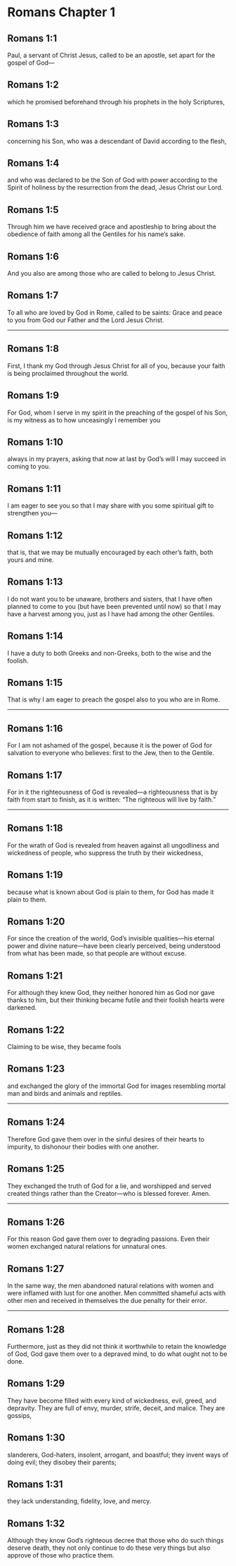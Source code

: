 # Romans Chapter 1

## Romans 1:1

Paul, a servant of Christ Jesus, called to be an apostle, set apart for the gospel of God—

## Romans 1:2

which he promised beforehand through his prophets in the holy Scriptures,

## Romans 1:3

concerning his Son, who was a descendant of David according to the flesh,

## Romans 1:4

and who was declared to be the Son of God with power according to the Spirit of holiness by the resurrection from the dead, Jesus Christ our Lord.

## Romans 1:5

Through him we have received grace and apostleship to bring about the obedience of faith among all the Gentiles for his name’s sake.

## Romans 1:6

And you also are among those who are called to belong to Jesus Christ.

## Romans 1:7

To all who are loved by God in Rome, called to be saints: Grace and peace to you from God our Father and the Lord Jesus Christ.

---

## Romans 1:8

First, I thank my God through Jesus Christ for all of you, because your faith is being proclaimed throughout the world.

## Romans 1:9

For God, whom I serve in my spirit in the preaching of the gospel of his Son, is my witness as to how unceasingly I remember you

## Romans 1:10

always in my prayers, asking that now at last by God’s will I may succeed in coming to you.

## Romans 1:11

I am eager to see you so that I may share with you some spiritual gift to strengthen you—

## Romans 1:12

that is, that we may be mutually encouraged by each other’s faith, both yours and mine.

## Romans 1:13

I do not want you to be unaware, brothers and sisters, that I have often planned to come to you (but have been prevented until now) so that I may have a harvest among you, just as I have had among the other Gentiles.

## Romans 1:14

I have a duty to both Greeks and non-Greeks, both to the wise and the foolish.

## Romans 1:15

That is why I am eager to preach the gospel also to you who are in Rome.

---

## Romans 1:16

For I am not ashamed of the gospel, because it is the power of God for salvation to everyone who believes: first to the Jew, then to the Gentile.

## Romans 1:17

For in it the righteousness of God is revealed—a righteousness that is by faith from start to finish, as it is written: “The righteous will live by faith.”

---

## Romans 1:18

For the wrath of God is revealed from heaven against all ungodliness and wickedness of people, who suppress the truth by their wickedness,

## Romans 1:19

because what is known about God is plain to them, for God has made it plain to them.

## Romans 1:20

For since the creation of the world, God’s invisible qualities—his eternal power and divine nature—have been clearly perceived, being understood from what has been made, so that people are without excuse.

## Romans 1:21

For although they knew God, they neither honored him as God nor gave thanks to him, but their thinking became futile and their foolish hearts were darkened.

## Romans 1:22

Claiming to be wise, they became fools

## Romans 1:23

and exchanged the glory of the immortal God for images resembling mortal man and birds and animals and reptiles.

---

## Romans 1:24

Therefore God gave them over in the sinful desires of their hearts to impurity, to dishonour their bodies with one another.

## Romans 1:25

They exchanged the truth of God for a lie, and worshipped and served created things rather than the Creator—who is blessed forever. Amen.

---

## Romans 1:26

For this reason God gave them over to degrading passions. Even their women exchanged natural relations for unnatural ones.

## Romans 1:27

In the same way, the men abandoned natural relations with women and were inflamed with lust for one another. Men committed shameful acts with other men and received in themselves the due penalty for their error.

---

## Romans 1:28

Furthermore, just as they did not think it worthwhile to retain the knowledge of God, God gave them over to a depraved mind, to do what ought not to be done.

## Romans 1:29

They have become filled with every kind of wickedness, evil, greed, and depravity. They are full of envy, murder, strife, deceit, and malice. They are gossips,

## Romans 1:30

slanderers, God-haters, insolent, arrogant, and boastful; they invent ways of doing evil; they disobey their parents;

## Romans 1:31

they lack understanding, fidelity, love, and mercy.

## Romans 1:32

Although they know God’s righteous decree that those who do such things deserve death, they not only continue to do these very things but also approve of those who practice them.
